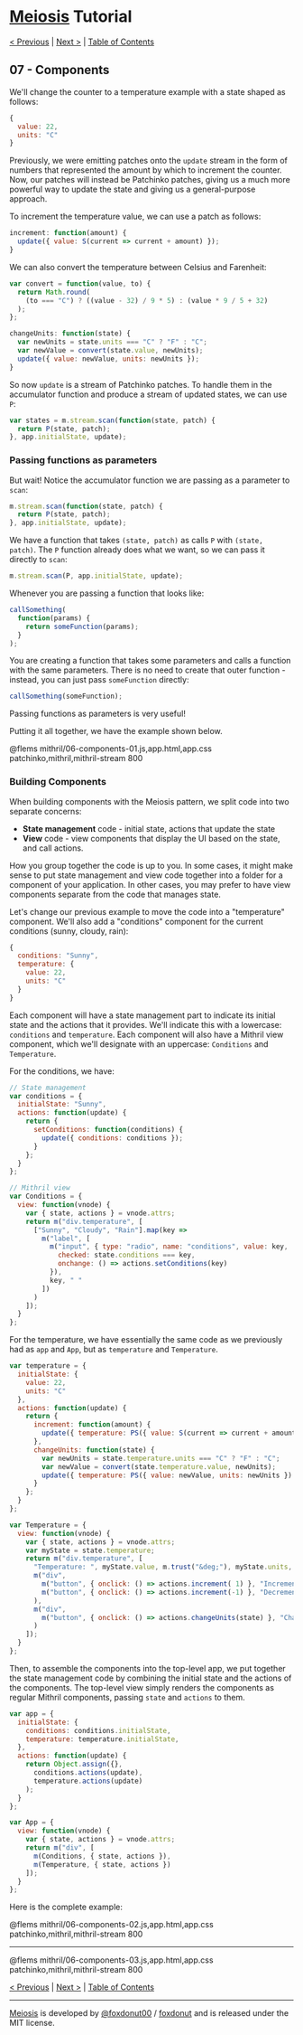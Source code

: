 # [Meiosis](https://meiosis.js.org) Tutorial

[< Previous](06-meiosis-with-patchinko.html) |
[Next >](08-using-mithril.html) |
[Table of Contents](toc.html)

## 07 - Components

We'll change the counter to a temperature example with a state shaped as follows:

```js
{
  value: 22,
  units: "C"
}
```

Previously, we were emitting patches onto the `update` stream in the form of numbers that
represented the amount by which to increment the counter. Now, our patches will instead be
Patchinko patches, giving us a much more powerful way to update the state and giving us a
general-purpose approach.

To increment the temperature value, we can use a patch as follows:

```js
increment: function(amount) {
  update({ value: S(current => current + amount) });
}
```

We can also convert the temperature between Celsius and Farenheit:

```js
var convert = function(value, to) {
  return Math.round(
    (to === "C") ? ((value - 32) / 9 * 5) : (value * 9 / 5 + 32)
  );
};

changeUnits: function(state) {
  var newUnits = state.units === "C" ? "F" : "C";
  var newValue = convert(state.value, newUnits);
  update({ value: newValue, units: newUnits });
}
```

So now `update` is a stream of Patchinko patches. To handle them in the accumulator function
and produce a stream of updated states, we can use `P`:

```js
var states = m.stream.scan(function(state, patch) {
  return P(state, patch);
}, app.initialState, update);
```

### Passing functions as parameters

But wait! Notice the accumulator function we are passing as a parameter to `scan`:

```js
m.stream.scan(function(state, patch) {
  return P(state, patch);
}, app.initialState, update);
```

We have a function that takes `(state, patch)` as calls `P` with `(state, patch)`. The `P`
function already does what we want, so we can pass it directly to `scan`:

```js
m.stream.scan(P, app.initialState, update);
```

Whenever you are passing a function that looks like:

```js
callSomething(
  function(params) {
    return someFunction(params);
  }
);
```

You are creating a function that takes some parameters and calls a function with the same
parameters. There is no need to create that outer function - instead, you can just pass
`someFunction` directly:

```js
callSomething(someFunction);
```

Passing functions as parameters is very useful!

Putting it all together, we have the example shown below.

@flems mithril/06-components-01.js,app.html,app.css patchinko,mithril,mithril-stream 800

### Building Components

When building components with the Meiosis pattern, we split code into two separate concerns:

- **State management** code - initial state, actions that update the state
- **View** code - view components that display the UI based on the state, and call actions.

How you group together the code is up to you. In some cases, it might make sense to put state
management and view code together into a folder for a component of your application. In other
cases, you may prefer to have view components separate from the code that manages state.

Let's change our previous example to move the code into a "temperature" component. We'll also
add a "conditions" component for the current conditions (sunny, cloudy, rain):

```js
{
  conditions: "Sunny",
  temperature: {
    value: 22,
    units: "C"
  }
}
```

Each component will have a state management part to indicate its initial state and the actions
that it provides. We'll indicate this with a lowercase: `conditions` and `temperature`. Each
component will also have a Mithril view component, which we'll designate with an uppercase:
`Conditions` and `Temperature`.

For the conditions, we have:

```js
// State management
var conditions = {
  initialState: "Sunny",
  actions: function(update) {
    return {
      setConditions: function(conditions) {
        update({ conditions: conditions });
      }
    };
  }
};

// Mithril view
var Conditions = {
  view: function(vnode) {
    var { state, actions } = vnode.attrs;
    return m("div.temperature", [
      ["Sunny", "Cloudy", "Rain"].map(key =>
        m("label", [
          m("input", { type: "radio", name: "conditions", value: key,
            checked: state.conditions === key,
            onchange: () => actions.setConditions(key)
          }),
          key, " "
        ])
      )
    ]);
  }
};
```

For the temperature, we have essentially the same code as we previously had as `app` and `App`,
but as `temperature` and `Temperature`.

```js
var temperature = {
  initialState: {
    value: 22,
    units: "C"
  },
  actions: function(update) {
    return {
      increment: function(amount) {
        update({ temperature: PS({ value: S(current => current + amount) }) });
      },
      changeUnits: function(state) {
        var newUnits = state.temperature.units === "C" ? "F" : "C";
        var newValue = convert(state.temperature.value, newUnits);
        update({ temperature: PS({ value: newValue, units: newUnits }) });
      }
    };
  }
};

var Temperature = {
  view: function(vnode) {
    var { state, actions } = vnode.attrs;
    var myState = state.temperature;
    return m("div.temperature", [
      "Temperature: ", myState.value, m.trust("&deg;"), myState.units,
      m("div",
        m("button", { onclick: () => actions.increment( 1) }, "Increment"),
        m("button", { onclick: () => actions.increment(-1) }, "Decrement")
      ),
      m("div",
        m("button", { onclick: () => actions.changeUnits(state) }, "Change Units")
      )
    ]);
  }
};
```

Then, to assemble the components into the top-level app, we put together the state management
code by combining the initial state and the actions of the components. The top-level view
simply renders the components as regular Mithril components, passing `state` and `actions`
to them.

```js
var app = {
  initialState: {
    conditions: conditions.initialState,
    temperature: temperature.initialState,
  },
  actions: function(update) {
    return Object.assign({},
      conditions.actions(update),
      temperature.actions(update)
    );
  }
};

var App = {
  view: function(vnode) {
    var { state, actions } = vnode.attrs;
    return m("div", [
      m(Conditions, { state, actions }),
      m(Temperature, { state, actions })
    ]);
  }
};
```

Here is the complete example:

@flems mithril/06-components-02.js,app.html,app.css patchinko,mithril,mithril-stream 800

-----

@flems mithril/06-components-03.js,app.html,app.css patchinko,mithril,mithril-stream 800

[< Previous](06-meiosis-with-patchinko.html) |
[Next >](08-using-mithril.html) |
[Table of Contents](toc.html)

-----

[Meiosis](https://meiosis.js.org) is developed by [@foxdonut00](http://twitter.com/foxdonut00) / [foxdonut](https://github.com/foxdonut) and is released under the MIT license.
